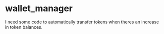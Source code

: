 # wallet_manager
I need some code to automatically transfer tokens when theres an increase in token balances.
